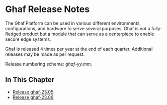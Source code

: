 <!--
    Copyright 2022-2023 TII (SSRC) and the Ghaf contributors
    SPDX-License-Identifier: CC-BY-SA-4.0
-->

# Ghaf Release Notes

The Ghaf Platform can be used in various different environments, configurations, and hardware to serve several purposes. Ghaf is not a fully-fledged product but a module that can serve as a centerpiece to enable secure edge systems.

Ghaf is released 4 times per year at the end of each quarter. Additional releases may be made as per request.

Release numbering scheme: *ghaf-yy.mm*.


## In This Chapter

- [Release ghaf-23.05](../release_notes/ghaf-23.05.md)
- [Release ghaf-23.06](../release_notes/ghaf-23.06.md)